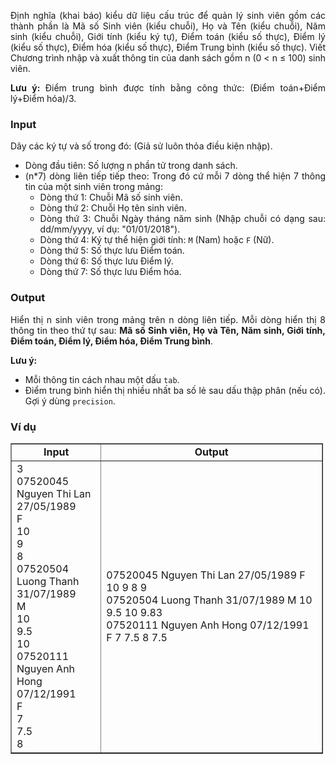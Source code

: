 <div class="problem_description" id="problem_description">
			<p style="text-align:justify">Định nghĩa (khai báo) kiểu dữ liệu cấu trúc để quản lý sinh viên gồm các thành phần là Mã số Sinh viên (kiểu chuỗi), Họ và Tên (kiểu chuỗi), Năm sinh (kiểu chuỗi), Giới tính (kiểu ký tự), Điểm toán (kiểu số thực), Điểm lý (kiểu số thực), Điểm hóa (kiểu số thực), Điểm Trung bình (kiểu số thực). Viết Chương trình nhập và xuất thông tin của danh sách gồm n (0 &lt; n ≤ 100) sinh viên.</p>

<p style="text-align:justify"><strong>Lưu ý: </strong>Điểm trung bình được tính bằng công thức: (Điểm toán+Điểm lý+Điểm hóa)/3.</p>

<p style="text-align:justify"><!--<h3><span class="math-tex">\(S={ }\)</span></h3>
--></p>

<h3 style="text-align:justify"><strong>Input</strong></h3>

<p style="text-align:justify">Dãy các ký tự và số trong đó: (Giả sử luôn thỏa điều kiện nhập).</p>

<ul>
	<li style="text-align:justify">Dòng đầu tiên: Số lượng n phần tử trong danh sách.</li>
	<li style="text-align:justify">(n*7) dòng liên tiếp tiếp theo: Trong đó cứ mỗi 7 dòng thể hiện 7 thông tin của một sinh viên trong mảng:
	<ul>
		<li>Dòng thứ 1: Chuỗi Mã số sinh viên.</li>
		<li>Dòng thứ 2: Chuỗi Họ tên sinh viên.</li>
		<li>Dòng thứ 3: Chuỗi Ngày tháng năm sinh (Nhập chuỗi có dạng sau: dd/mm/yyyy, ví dụ: "01/01/2018").</li>
		<li>Dòng thứ 4: Ký tự thể hiện giới tính: <code>M</code> (Nam) hoặc <code>F</code> (Nữ).</li>
		<li>Dòng thứ 5: Số thực lưu Điểm toán.</li>
		<li>Dòng thứ 6: Số thực lưu Điểm lý.</li>
		<li>Dòng thứ 7: Số thực lưu Điểm hóa.</li>
	</ul>
	</li>
</ul>

<h3 style="text-align:justify"><strong>Output</strong></h3>

<p style="text-align:justify">Hiển thị n sinh viên trong mảng trên n dòng liên tiếp. Mỗi dòng hiển thị 8 thông tin theo thứ tự sau: <strong> Mã số Sinh viên, Họ và Tên, Năm sinh, Giới tính, Điểm toán, Điểm lý, Điểm hóa, Điểm Trung bình</strong>.</p>

<p style="text-align:justify"><strong>Lưu ý:</strong></p>

<ul>
	<li style="text-align:justify">Mỗi thông tin cách nhau một dấu <code>tab</code>.</li>
	<li style="text-align:justify">Điểm trung bình hiển thị nhiều nhất ba&nbsp;số lẻ sau dấu thập phân (nếu có). Gợi ý dùng <code>precision</code>.</li>
</ul>

<h3 style="text-align:justify"><strong>Ví dụ</strong></h3>

<table border="1" cellpadding="1" cellspacing="1" style="width:500px">
	<tbody>
		<tr>
			<td style="text-align:center"><strong>Input</strong></td>
			<td style="text-align:center"><strong>Output</strong></td>
		</tr>
		<tr>
			<td>
			3<br>
07520045<br>
Nguyen Thi Lan<br>
27/05/1989<br>
F<br>
10<br>
9<br>
8<br>
07520504<br>
Luong Thanh<br>
31/07/1989<br>
M<br>
10<br>
9.5<br>
10<br>
07520111<br>
Nguyen Anh Hong<br>
07/12/1991<br>
F<br>
7<br>
7.5<br>
8<br>
</pre>
			</td>
			<td>
			07520045	Nguyen Thi Lan	27/05/1989	F	10	9	8	9<br>
07520504	Luong Thanh	31/07/1989	M	10	9.5	10	9.83<br>
07520111	Nguyen Anh Hong	07/12/1991	F	7	7.5	8	7.5<br>
			</td>
		</tr>
	</tbody>
</table>
		</div>